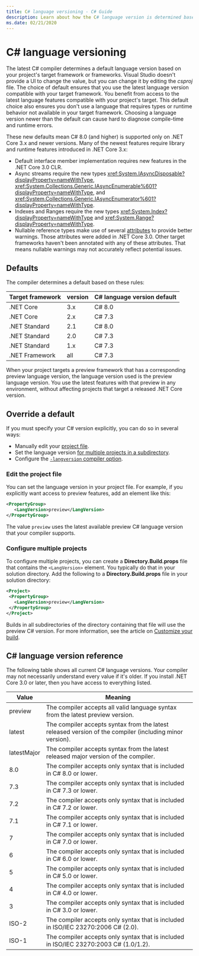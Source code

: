 ```yaml
---
title: C# language versioning - C# Guide
description: Learn about how the C# language version is determined based on your project and the reasons behind that choice. Learn how to override the default manually.
ms.date: 02/21/2020
---
```


# C# language versioning

The latest C# compiler determines a default language version based on your project's target framework or frameworks. Visual Studio doesn't provide a UI to change the value, but you can change it by editing the *csproj* file. The choice of default ensures that you use the latest language version compatible with your target framework. You benefit from access to the latest language features compatible with your project's target. This default choice also ensures you don't use a language that requires types or runtime behavior not available in your target framework. Choosing a language version newer than the default can cause hard to diagnose compile-time and runtime errors.

These new defaults mean C# 8.0 (and higher) is supported only on .NET Core 3.x and newer versions. Many of the newest features require library and runtime features introduced in .NET Core 3.x:

- Default interface member implementation requires new features in the .NET Core 3.0 CLR.
- Async streams require the new types <xref:System.IAsyncDisposable?displayProperty=nameWithType>, <xref:System.Collections.Generic.IAsyncEnumerable%601?displayProperty=nameWithType>, and <xref:System.Collections.Generic.IAsyncEnumerator%601?displayProperty=nameWithType>.
- Indexes and Ranges require the new types <xref:System.Index?displayProperty=nameWithType> and <xref:System.Range?displayProperty=nameWithType>.
- Nullable reference types make use of several [attributes](../nullable-attributes.md) to provide better warnings. Those attributes were added in .NET Core 3.0. Other target frameworks haven't been annotated with any of these attributes. That means nullable warnings may not accurately reflect potential issues.

## Defaults

The compiler determines a default based on these rules:

|Target framework|version|C# language version default|
|----------------|-------|---------------------------|
|.NET Core|3.x|C# 8.0|
|.NET Core|2.x|C# 7.3|
|.NET Standard|2.1|C# 8.0|
|.NET Standard|2.0|C# 7.3|
|.NET Standard|1.x|C# 7.3|
|.NET Framework|all|C# 7.3|

When your project targets a preview framework that has a corresponding preview language version, the language version used is the preview language version. You use the latest features with that preview in any environment, without affecting projects that target a released .NET Core version.

## Override a default

If you must specify your C# version explicitly, you can do so in several ways:

- Manually edit your [project file](#edit-the-project-file).
- Set the language version [for multiple projects in a subdirectory](#configure-multiple-projects).
- Configure the [`-langversion` compiler option](compiler-options/langversion-compiler-option.md).

### Edit the project file

You can set the language version in your project file. For example, if you explicitly want access to preview features, add an element like this:

```xml
<PropertyGroup>
   <LangVersion>preview</LangVersion>
</PropertyGroup>
```

The value `preview` uses the latest available preview C# language version that your compiler supports.

### Configure multiple projects

To configure multiple projects, you can create a **Directory.Build.props** file that contains the `<LangVersion>` element. You typically do that in your solution directory. Add the following to a **Directory.Build.props** file in your solution directory:

```xml
<Project>
 <PropertyGroup>
   <LangVersion>preview</LangVersion>
 </PropertyGroup>
</Project>
```

Builds in all subdirectories of the directory containing that file will use the preview C# version. For more information, see the article on [Customize your build](/visualstudio/msbuild/customize-your-build).

## C# language version reference

The following table shows all current C# language versions. Your compiler may not necessarily understand every value if it's older. If you install .NET Core 3.0 or later, then you have access to everything listed.

|Value|Meaning|
|------------|-------------|
|preview|The compiler accepts all valid language syntax from the latest preview version.|
|latest|The compiler accepts syntax from the latest released version of the compiler (including minor version).|
|latestMajor|The compiler accepts syntax from the latest released major version of the compiler.|
|8.0|The compiler accepts only syntax that is included in C# 8.0 or lower.|
|7.3|The compiler accepts only syntax that is included in C# 7.3 or lower.|
|7.2|The compiler accepts only syntax that is included in C# 7.2 or lower.|
|7.1|The compiler accepts only syntax that is included in C# 7.1 or lower.|
|7|The compiler accepts only syntax that is included in C# 7.0 or lower.|
|6|The compiler accepts only syntax that is included in C# 6.0 or lower.|
|5|The compiler accepts only syntax that is included in C# 5.0 or lower.|
|4|The compiler accepts only syntax that is included in C# 4.0 or lower.|
|3|The compiler accepts only syntax that is included in C# 3.0 or lower.|
|ISO-2|The compiler accepts only syntax that is included in ISO/IEC 23270:2006 C# (2.0). |
|ISO-1|The compiler accepts only syntax that is included in ISO/IEC 23270:2003 C# (1.0/1.2). |
